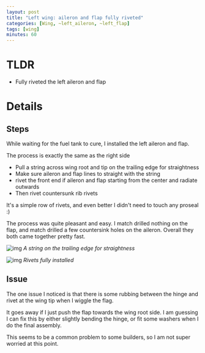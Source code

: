 ```yaml
---
layout: post
title: "Left wing: aileron and flap fully riveted"
categories: [Wing, ~left_aileron, ~left_flap]
tags: [wing]
minutes: 60
---
```


# TLDR

- Fully riveted the left aileron and flap

# Details

## Steps

While waiting for the fuel tank to cure, I installed the left aileron and flap.

The process is exactly the same as the right side

- Pull a string across wing root and tip on the trailing edge for straightness
- Make sure aileron and flap lines to straight with the string
- rivet the front end if aileron and flap starting from the center and radiate outwards
- Then rivet countersunk rib rivets

It's a simple row of rivets, and even better I didn't need to touch any proseal :)

The process was quite pleasant and easy. I match drilled nothing on the flap, and match drilled a few countersink holes on the aileron. Overall they both came together pretty fast.

![img](https://lh3.googleusercontent.com/pw/AP1GczNcLzCaC7-1E3rd8-W3hXaRfW8QlkDBf0IuL6kn4OKsW750u_5Eb6Blexkh8YyYRgbfx4mehBS8_BMuOirL72ZGzTP3XOfMk41MqezDva2TEvkMmY7_ouiwpqDG3857_DuhXi7IT5UzFezOAxB8qweNeg=w2174-h2888-s-no-gm?authuser=3)
_A string on the trailing edge for straightness_

![img](https://lh3.googleusercontent.com/pw/AP1GczNw6ZEJDNTpu0WIAV2zaecHHdzvonKZ4S7CIFaS2qf_j5IqizZ2c74vNXFoRUeWKbWDCyTAUOiX0AItJyST6c7HbiqY2-x7FVyDrb2nczdyrWJyvnQqD3fm16wAj6TwXJsNhryFAT_tuHsmYXSPaEW7nw=w3836-h2888-s-no-gm?authuser=3)
_Rivets fully installed_

## Issue

The one issue I noticed is that there is some rubbing between the hinge and rivet at the wing tip when I wiggle the flag.

It goes away if I just push the flap towards the wing root side. I am guessing I can fix this by either slightly bending the hinge, or fit some washers when I do the final assembly.

This seems to be a common problem to some builders, so I am not super worried at this point.
